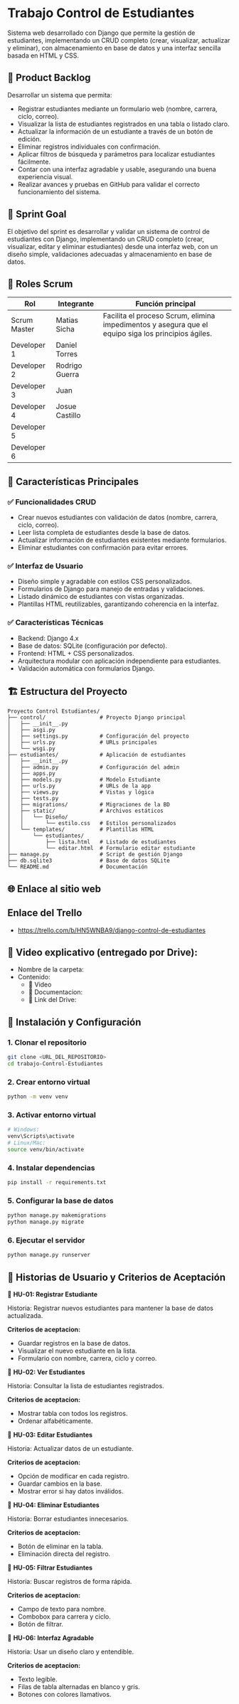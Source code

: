 # Trabajo Control de Estudiantes
Sistema web desarrollado con Django que permite la gestión de estudiantes, implementando un CRUD completo (crear, visualizar, actualizar y eliminar), con almacenamiento en base de datos y una interfaz sencilla basada en HTML y CSS.

## 🎯 Product Backlog
Desarrollar un sistema que permita:
- Registrar estudiantes mediante un formulario web (nombre, carrera, ciclo, correo).
- Visualizar la lista de estudiantes registrados en una tabla o listado claro.
- Actualizar la información de un estudiante a través de un botón de edición.
- Eliminar registros individuales con confirmación.
- Aplicar filtros de búsqueda y parámetros para localizar estudiantes fácilmente.
- Contar con una interfaz agradable y usable, asegurando una buena experiencia visual.
- Realizar avances y pruebas en GitHub para validar el correcto funcionamiento del sistema.

## 🎯 Sprint Goal
El objetivo del sprint es desarrollar y validar un sistema de control de estudiantes con Django, implementando un CRUD completo (crear, visualizar, editar y eliminar estudiantes) desde una interfaz web, con un diseño simple, validaciones adecuadas y almacenamiento en base de datos.

## 👥 Roles Scrum
| Rol            | Integrante           | Función principal                                                                                                 |
|----------------|---------------------|------------------------------------------------------------------------------------------------------------------|
| Scrum Master   | Matias Sicha    | Facilita el proceso Scrum, elimina impedimentos y asegura que el equipo siga los principios ágiles.              |
| Developer 1  | Daniel Torres     |                         |
| Developer 2    | Rodrigo Guerra      |                                   |
| Developer 3    | Juan     |                                     |
| Developer 4    | Josue Castillo  |       |
| Developer 5    |   |   |
| Developer 6    |   |   |

## 🎯 Características Principales
### ✅ **Funcionalidades CRUD**
  - Crear nuevos estudiantes con validación de datos (nombre, carrera, ciclo, correo).
  - Leer lista completa de estudiantes desde la base de datos.
  - Actualizar información de estudiantes existentes mediante formularios.
  - Eliminar estudiantes con confirmación para evitar errores.
    
### ✅ **Interfaz de Usuario**
  - Diseño simple y agradable con estilos CSS personalizados.
  - Formularios de Django para manejo de entradas y validaciones.
  - Listado dinámico de estudiantes con vistas organizadas.
  - Plantillas HTML reutilizables, garantizando coherencia en la interfaz.

### ✅ **Características Técnicas**
  - Backend: Django 4.x
  - Base de datos: SQLite (configuración por defecto).
  - Frontend: HTML + CSS personalizados.
  - Arquitectura modular con aplicación independiente para estudiantes.
  - Validación automática con formularios Django.

## 🏗️ Estructura del Proyecto

```
Proyecto Control Estudiantes/
├── control/                 # Proyecto Django principal
│   ├── __init__.py
│   ├── asgi.py
│   ├── settings.py          # Configuración del proyecto
│   ├── urls.py              # URLs principales
│   └── wsgi.py
├── estudiantes/             # Aplicación de estudiantes
│   ├── __init__.py
│   ├── admin.py             # Configuración del admin
│   ├── apps.py
│   ├── models.py            # Modelo Estudiante
│   ├── urls.py              # URLs de la app
│   ├── views.py             # Vistas y lógica
│   ├── tests.py
│   ├── migrations/          # Migraciones de la BD
│   ├── static/              # Archivos estáticos
│   │   └── Diseño/
│   │       └── estilo.css   # Estilos personalizados
│   └── templates/           # Plantillas HTML
│       └── estudiantes/
│           ├── lista.html   # Listado de estudiantes
│           └── editar.html  # Formulario editar estudiante
├── manage.py                # Script de gestión Django
├── db.sqlite3               # Base de datos SQLite
└── README.md                # Documentación
```

## 🌐 Enlace al sitio web

## Enlace del Trello
- https://trello.com/b/HN5WNBA9/django-control-de-estudiantes

## 🎥 Video explicativo (entregado por Drive):
- Nombre de la carpeta: 
- Contenido:
  - 🎥 Video
  - 📄 Documentacion:
  - 🔗 Link del Drive:
 
## 🚀 Instalación y Configuración

### 1. **Clonar el repositorio**
```bash
git clone <URL_DEL_REPOSITORIO>
cd trabajo-Control-Estudiantes
```

### 2. **Crear entorno virtual**
```bash
python -m venv venv
```

### 3. **Activar entorno virtual**
```bash
# Windows:
venv\Scripts\activate
# Linux/Mac:
source venv/bin/activate
```

### 4. **Instalar dependencias**
```bash
pip install -r requirements.txt
```

### 5. **Configurar la base de datos**
```bash
python manage.py makemigrations
python manage.py migrate
```

### 6. **Ejecutar el servidor**
```bash
python manage.py runserver
```

## 📝 Historias de Usuario y Criterios de Aceptación

📌 **HU-01: Registrar Estudiante**

Historia: Registrar nuevos estudiantes para mantener la base de datos actualizada.

**Criterios de aceptacion:**
  - Guardar registros en la base de datos.
  - Visualizar el nuevo estudiante en la lista.
  - Formulario con nombre, carrera, ciclo y correo.

📌 **HU-02: Ver Estudiantes**

Historia: Consultar la lista de estudiantes registrados.

**Criterios de aceptacion:**
  - Mostrar tabla con todos los registros.
  - Ordenar alfabéticamente.

📌 **HU-03: Editar Estudiantes**

Historia: Actualizar datos de un estudiante.

**Criterios de aceptacion:**
  - Opción de modificar en cada registro.
  - Guardar cambios en la base.
  - Mostrar error si hay datos inválidos.

📌 **HU-04: Eliminar Estudiantes**

Historia: Borrar estudiantes innecesarios.

**Criterios de aceptacion:**
  - Botón de eliminar en la tabla.
  - Eliminación directa del registro.

📌 **HU-05: Filtrar Estudiantes**

Historia: Buscar registros de forma rápida.

**Criterios de aceptacion:**
  - Campo de texto para nombre.
  - Combobox para carrera y ciclo.
  - Botón de filtrar.

📌 **HU-06: Interfaz Agradable**

Historia: Usar un diseño claro y entendible.

**Criterios de aceptacion:**
  - Texto legible.
  - Filas de tabla alternadas en blanco y gris.
  - Botones con colores llamativos.


